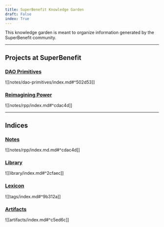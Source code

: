 ```yaml
---
title: SuperBenefit Knowledge Garden
draft: False
index: True
---
```


This knowledge garden is meant to organize information generated by the SuperBenefit community. 

---

## Projects at SuperBenefit

### [DAO Primitives](notes/dao-primitives/index.md)

![[notes/dao-primitives/index.md#^502d53]]

### [Reimagining Power](notes/rpp/index.md.md)

![[notes/rpp/index.md#^cdac4d]]

---

## Indices

### [Notes](notes/index.md)

![[notes/rpp/index.md.md#^cdac4d]]

### [Library](library/index.md)

![[library/index.md#^2cfaec]]

### [Lexicon](tags/index.md)

![[tags/index.md#^9b312a]]

### [Artifacts](artifacts/index.md)

![[artifacts/index.md#^c5ed6c]]

